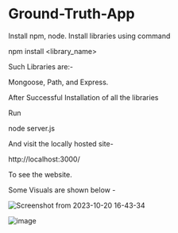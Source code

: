 # Ground-Truth-App

Install npm, node.
Install libraries using command 

npm install <library_name>

Such Libraries are:-

Mongoose,
Path, and
Express.

After Successful Installation of all the libraries 

Run

node server.js

And visit the locally hosted site-

http://localhost:3000/

To see the website.

Some Visuals are shown below - 

![Screenshot from 2023-10-20 16-43-34](https://github.com/Vaibhav-Saha/Ground-Truth-App/assets/98773009/c21bd761-802d-4ba0-9f3a-d865b0966f21)

![image](https://github.com/Vaibhav-Saha/Ground-Truth-App/assets/98773009/6cd5ae62-b388-4a74-be49-8ef585ac11a8)

